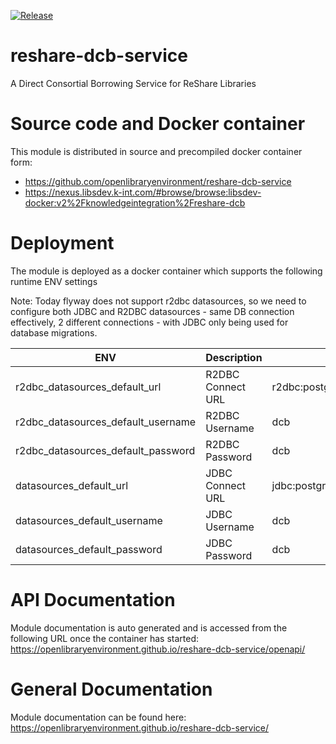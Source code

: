 [![Release](https://github.com/openlibraryenvironment/reshare-dcb-service/actions/workflows/release.yml/badge.svg?branch=main)](https://github.com/openlibraryenvironment/reshare-dcb-service/actions/workflows/release.yml)
# reshare-dcb-service
A Direct Consortial Borrowing Service for ReShare Libraries


# Source code and Docker container

This module is distributed in source and precompiled docker container form:
* https://github.com/openlibraryenvironment/reshare-dcb-service
* https://nexus.libsdev.k-int.com/#browse/browse:libsdev-docker:v2%2Fknowledgeintegration%2Freshare-dcb

# Deployment

The module is deployed as a docker container which supports the following runtime ENV settings

Note: Today flyway does not support r2dbc datasources, so we need to configure both JDBC and R2DBC datasources - same
DB connection effectively, 2 different connections - with JDBC only being used for database migrations.

| ENV | Description | Example |
|---|---|---|
|r2dbc_datasources_default_url|R2DBC Connect URL|r2dbc:postgresql://localhost:5432/dcb|
|r2dbc_datasources_default_username|R2DBC Username|dcb|
|r2dbc_datasources_default_password|R2DBC Password|dcb
|datasources_default_url|JDBC Connect URL|jdbc:postgresql://localhost:5432/dcb|
|datasources_default_username|JDBC Username|dcb|
|datasources_default_password|JDBC Password|dcb|

# API Documentation
Module documentation is auto generated and is accessed from the following URL once the container has started: https://openlibraryenvironment.github.io/reshare-dcb-service/openapi/

# General Documentation
Module documentation can be found here: https://openlibraryenvironment.github.io/reshare-dcb-service/

